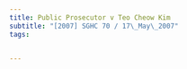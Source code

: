 ```yaml
---
title: Public Prosecutor v Teo Cheow Kim 
subtitle: "[2007] SGHC 70 / 17\_May\_2007"
tags:


---
```


